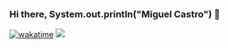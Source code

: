 ### Hi there, System.out.println("Miguel Castro") 👋

[![wakatime](https://wakatime.com/badge/user/5a036515-a535-4e8a-954a-13b9e6589994.svg)](https://wakatime.com/@5a036515-a535-4e8a-954a-13b9e6589994)
![](https://komarev.com/ghpvc/?username=miguelcastrozz&label=wakatime)
